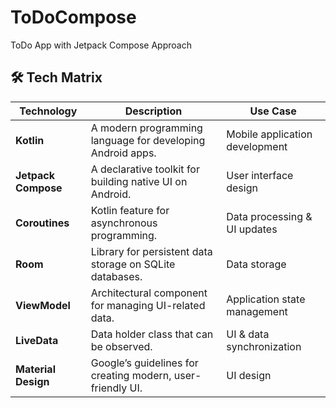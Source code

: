 # ToDoCompose
ToDo App with Jetpack Compose Approach

## 🛠️ Tech Matrix

| Technology      | Description                                                   | Use Case                          |
|-----------------|---------------------------------------------------------------|-----------------------------------|
| **Kotlin**      | A modern programming language for developing Android apps.    | Mobile application development    |
| **Jetpack Compose** | A declarative toolkit for building native UI on Android.   | User interface design              |
| **Coroutines**  | Kotlin feature for asynchronous programming.                   | Data processing & UI updates      |
| **Room**        | Library for persistent data storage on SQLite databases.      | Data storage                      |
| **ViewModel**   | Architectural component for managing UI-related data.         | Application state management      |
| **LiveData**    | Data holder class that can be observed.                       | UI & data synchronization         |
| **Material Design** | Google’s guidelines for creating modern, user-friendly UI. | UI design                         |

